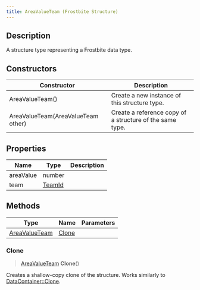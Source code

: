 ```yaml
---
title: AreaValueTeam (Frostbite Structure)
---
```

## Description

A structure type representing a Frostbite data type.

## Constructors

| Constructor                        | Description                                              |
| ---------------------------------- | -------------------------------------------------------- |
| AreaValueTeam()                    | Create a new instance of this structure type.            |
| AreaValueTeam(AreaValueTeam other) | Create a reference copy of a structure of the same type. |

## Properties

| Name      | Type             | Description |
| --------- | ---------------- | ----------- |
| areaValue | number           |             |
| team      | [TeamId](TeamId) |             |

## Methods

| Type                           | Name            | Parameters |
| ------------------------------ | --------------- | ---------- |
| [AreaValueTeam](AreaValueTeam) | [Clone](#clone) |            |

### Clone

> [AreaValueTeam](AreaValueTeam) **Clone**()

Creates a shallow-copy clone of the structure. Works similarly to [DataContainer::Clone](/vext/ref/cls/shr/datacontainer#clone).
